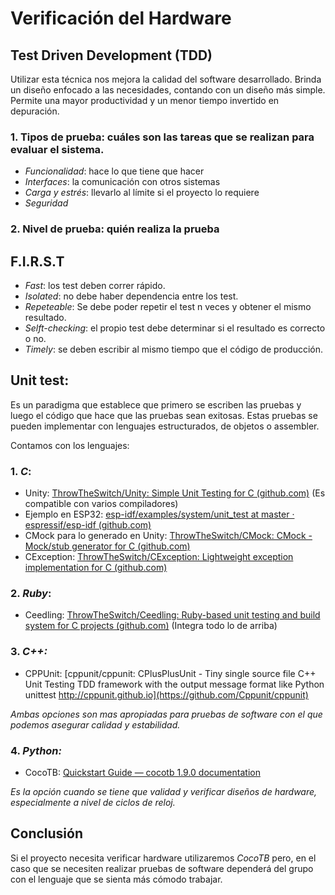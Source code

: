 # Verificación del Hardware

## Test Driven Development (TDD) 
Utilizar esta técnica nos mejora la calidad del software desarrollado. Brinda un diseño enfocado a las necesidades, contando con un diseño más simple. Permite una mayor productividad y un menor tiempo invertido en depuración. 

### 1. Tipos de prueba: cuáles son las tareas que se realizan para evaluar el sistema.
* *Funcionalidad*: hace lo que tiene que hacer
* *Interfaces*: la comunicación con otros sistemas
* *Carga y estrés*: llevarlo al límite si el proyecto lo requiere
* *Seguridad*

### 2. Nivel de prueba: quién realiza la prueba 

## F.I.R.S.T
* *Fast*: los test deben correr rápido.
* *Isolated*: no debe haber dependencia entre los test.
* *Repeteable*: Se debe poder repetir el test n veces y obtener el mismo resultado.
* *Selft-checking*: el propio test debe determinar si el resultado es correcto o no.
* *Timely*: se deben escribir al mismo tiempo que el código de producción.

## Unit test: 
Es un paradigma que establece que primero se escriben las pruebas y luego el código que hace que las pruebas sean exitosas. Estas pruebas se pueden implementar con lenguajes estructurados, de objetos o assembler.

Contamos con los lenguajes:

### 1. *C*:
* Unity: [ThrowTheSwitch/Unity: Simple Unit Testing for C (github.com)](https://github.com/ThrowTheSwitch/Unity)
(Es compatible con varios compiladores)
* Ejemplo en ESP32: [esp-idf/examples/system/unit_test at master · espressif/esp-idf (github.com)](https://github.com/espressif/esp-idf/tree/master/examples/system/unit_test)
* CMock para lo generado en Unity: [ThrowTheSwitch/CMock: CMock - Mock/stub generator for C (github.com)](https://github.com/ThrowTheSwitch/CMock)
* CException: [ThrowTheSwitch/CException: Lightweight exception implementation for C (github.com)](https://github.com/throwtheswitch/cexception)

### 2. *Ruby*:
* Ceedling: [ThrowTheSwitch/Ceedling: Ruby-based unit testing and build system for C projects (github.com)](https://github.com/ThrowTheSwitch/Ceedling)
(Integra todo lo de arriba)

### 3. *C++:*
* CPPUnit: [cppunit/cppunit: CPlusPlusUnit - Tiny single source file C++ Unit Testing TDD framework with the output message format like Python unittest http://cppunit.github.io](https://github.com/Cppunit/cppunit)

_Ambas opciones son mas apropiadas para pruebas de software con el que podemos asegurar calidad y estabilidad._

### 4. *Python:*
* CocoTB: [Quickstart Guide — cocotb 1.9.0 documentation](https://docs.cocotb.org/en/stable/quickstart.html)

_Es la opción cuando se tiene que validad y verificar diseños de hardware, especialmente a nivel de ciclos de reloj._

## Conclusión
Si el proyecto necesita verificar hardware utilizaremos _CocoTB_ pero, en el caso que se necesiten realizar pruebas de software dependerá del grupo con el lenguaje que se sienta más cómodo trabajar. 
